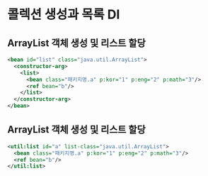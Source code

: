 # 콜렉션 생성과 목록 DI

## ArrayList 객체 생성 및 리스트 할당

~~~xml
<bean id="list" class="java.util.ArrayList">
  <constructor-arg>
    <list>
      <bean class="패키지명.a" p:kor="1" p:eng="2" p:math="3"/>
      <ref bean="b"/>
    </list>
  </constructor-arg>
</bean>
~~~

## ArrayList 객체 생성 및 리스트 할당

~~~xml
<util:list id="a" list-class="java.util.ArrayList">
  <bean class="패키지명.a" p:kor="1" p:eng="2" p:math="3"/>
  <ref bean="b"/>
</util:list>

~~~
